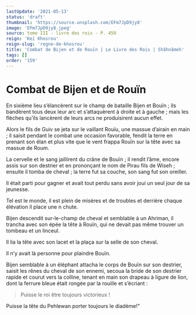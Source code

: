 ```yaml
---
lastUpdate: '2021-05-13'
status: 'draft'
thumbnail: 'https://source.unsplash.com/EFm7JpD9jy8'
image: 'EFm7JpD9jy8.jpeg'
source: tome III - livre des rois - P. 459
reign: 'Keï Khosrou'
reign-slug: 'regne-de-khosrou'
title: 'Combat de Bijen et de Rouïn | Le Livre des Rois | Shâhnâmeh'
tags: []
order: '159'
---
```


# Combat de Bijen et de Rouïn

En sixième lieu s’élancèrent sur le champ de bataille Bijen et Bouïn ; ils bandèrent tous deux leur arc et s’attaquèrent à droite et à gauche ; mais les flèches qu’ils lancèrent de leurs arcs ne produisirent aucun effet.

Alors le fils de Guiv se jeta sur le vaillant Rouïu, une massue d’airain en main ; il saisit pendant le combat une occasion favorable, fendit la terre en prenant son élan et plus vite que le vent frappa Rouïn sur la tête avec sa massue de Roum.

La cervelle et le sang jaillirent du crâne de Bouïn ; il rendit l’âme, encore assis sur son destrier et en prononçant le nom de Pirau fils de Wiseh ; ensuite il tomba de cheval ; la terre fut sa couche, son sang fut son oreiller.

Il était parti pour gagner et avait tout perdu sans avoir joui un seul jour de sa jeunesse.

Tel est le monde, il est plein de misères et de troubles et derrière chaque élévation il place une n chute.

Bijen descendit sur-le-champ de cheval et semblable à un Ahriman, il trancha avec son épée la tête à Rouïn, qui ne devait pas même trouver un tombeau et un linceul.

Il lia la tête avec son lacet et la plaça sur la selle de son cheval.

Il n’y avait là personne pour plaindre Bouïn.

Bijen semblable à un éléphant attacha le corps de Bouïn sur son destrier, saisit les rênes du cheval de son ennemi, secoua la bride de son destrier rapide et courut vers la colline, tenant en main son drapeau à ligure de lion, dont la ferrure bleue était rongée par la rouille et s’écriant :

> Puisse le roi être toujours victorieux !

Puisse la tête du Pehlewan porter toujours le diadème!"
